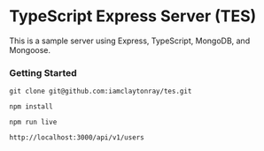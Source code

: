 # TypeScript Express Server (TES)

This is a sample server using Express, TypeScript, MongoDB, and Mongoose.

### Getting Started

```
git clone git@github.com:iamclaytonray/tes.git
```

```
npm install
```

```
npm run live
```

```
http://localhost:3000/api/v1/users
```
